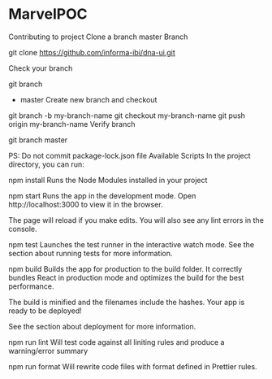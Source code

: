 # MarvelPOC
Contributing to project
Clone a branch master Branch

git clone https://github.com/informa-ibi/dna-ui.git

Check your branch

git branch  
* master 
Create new branch and checkout

git branch -b my-branch-name
git checkout my-branch-name
git push origin my-branch-name
Verify branch

git branch
master

PS: Do not commit package-lock.json file
Available Scripts
In the project directory, you can run:

npm install 
Runs the Node Modules installed in your project

npm start
Runs the app in the development mode.
Open http://localhost:3000 to view it in the browser.

The page will reload if you make edits.
You will also see any lint errors in the console.

npm test
Launches the test runner in the interactive watch mode.
See the section about running tests for more information.

npm build
Builds the app for production to the build folder.
It correctly bundles React in production mode and optimizes the build for the best performance.

The build is minified and the filenames include the hashes.
Your app is ready to be deployed!

See the section about deployment for more information.

npm run lint
Will test code against all liniting rules and produce a warning/error summary

npm run format
Will rewrite code files with format defined in Prettier rules.
